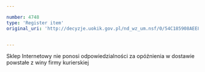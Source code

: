 ```yaml
---

number: 4748
type: 'Register item'
original_uri: 'http://decyzje.uokik.gov.pl/nd_wz_um.nsf/0/54C185908AEE87B1C1257B79002A955D?OpenDocument'


---
```


Sklep Internetowy nie ponosi odpowiedzialności za opóźnienia w dostawie powstałe z winy firmy kurierskiej
